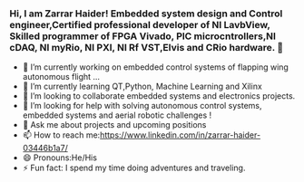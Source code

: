 ### Hi, I am Zarrar Haider! Embedded system design and Control engineer,Certified professional developer of NI LavbView, Skilled programmer of FPGA Vivado, PIC microcntrollers,NI cDAQ, NI myRio, NI PXI, NI Rf VST,Elvis and CRio hardware.  👋

- 🔭 I’m currently working on embedded control systems of flapping wing autonomous flight ...
- 🌱 I’m currently learning QT,Python, Machine Learning and Xilinx 
- 👯 I’m looking to collaborate embedded systems and electronics projects. 
- 🤔 I’m looking for help with solving autonomous control systems, embedded systems and aerial robotic challenges !
- 💬 Ask me about projects and upcoming positions 
- 📫 How to reach me:https://www.linkedin.com/in/zarrar-haider-03446b1a7/
- 😄 Pronouns:He/His
- ⚡ Fun fact: I spend my time doing adventures and traveling. 

